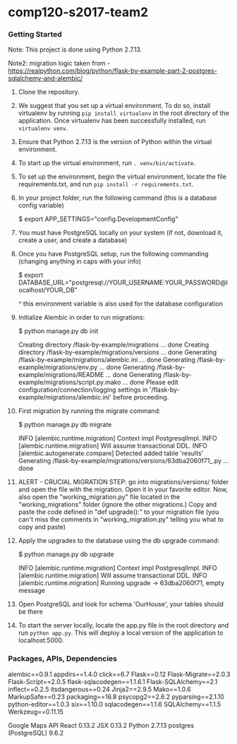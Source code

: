 # comp120-s2017-team2

### Getting Started
Note: This project is done using Python 2.7.13.

Note2: migration logic taken from - 
    https://realpython.com/blog/python/flask-by-example-part-2-postgres-sqlalchemy-and-alembic/

1. Clone the repository.

2. We suggest that you set up a virtual environment. To do so, install virtualenv by running `pip install virtualenv` in the root directory of the application. Once virtualenv has been successfully installed, run `virtualenv venv`. 

3. Ensure that Python 2.7.13 is the version of Python within the virtual environment. 

4. To start up the virtual environment, run `. venv/bin/activate`.

5. To set up the environment, begin the virtual environment, locate the file requirements.txt, and run `pip install -r requirements.txt`.

6. In your project folder, run the following command (this is a database config variable)

    $ export APP_SETTINGS="config.DevelopmentConfig"

7. You must have PostgreSQL locally on your system (if not, download it, create a user, and create a database)

8. Once you have PostgreSQL setup, run the following commanding (changing anything in caps with your info)

    $ export DATABASE_URL="postgresql://YOUR_USERNAME:YOUR_PASSWORD@localhost/YOUR_DB"

    ^ this environment variable is also used for the database configuration

9. Initialize Alembic in order to run migrations:

    $ python manage.py db init
    
      Creating directory /flask-by-example/migrations ... done
      Creating directory /flask-by-example/migrations/versions ... done
      Generating /flask-by-example/migrations/alembic.ini ... done
      Generating /flask-by-example/migrations/env.py ... done
      Generating /flask-by-example/migrations/README ... done
      Generating /flask-by-example/migrations/script.py.mako ... done
      Please edit configuration/connection/logging settings in
      '/flask-by-example/migrations/alembic.ini' before proceeding.

10. First migration by running the migrate command:

    $ python manage.py db migrate

      INFO  [alembic.runtime.migration] Context impl PostgresqlImpl.
      INFO  [alembic.runtime.migration] Will assume transactional DDL.
      INFO  [alembic.autogenerate.compare] Detected added table 'results'
        Generating /flask-by-example/migrations/versions/63dba2060f71_.py
        ... done

11. ALERT - CRUCIAL MIGRATION STEP: go into migrations/versions/ folder and open the file with the migration.  Open it in your favorite editor.  Now, also open the "working_migration.py" file located in the "working_migrations" folder (ignore the other migrations.)  Copy and paste the code defined in "def upgrade():" to your migration file (you can't miss the comments in "working_migration.py" telling you what to copy and paste)

12. Apply the upgrades to the database using the db upgrade command:

    $ python manage.py db upgrade

      INFO  [alembic.runtime.migration] Context impl PostgresqlImpl.
      INFO  [alembic.runtime.migration] Will assume transactional DDL.
      INFO  [alembic.runtime.migration] Running upgrade  -> 63dba2060f71, empty message

13. Open PostgreSQL and look for schema 'OurHouse', your tables should be there

14. To start the server locally, locate the app.py file in the root directory and run `python app.py`. This will deploy a local version of the application to localhost:5000. 

### Packages, APIs, Dependencies
alembic==0.9.1
appdirs==1.4.0
click==6.7
Flask==0.12
Flask-Migrate==2.0.3
Flask-Script==2.0.5
flask-sqlacodegen==1.1.6.1
Flask-SQLAlchemy==2.1
inflect==0.2.5
itsdangerous==0.24
Jinja2==2.9.5
Mako==1.0.6
MarkupSafe==0.23
packaging==16.8
psycopg2==2.6.2
pyparsing==2.1.10
python-editor==1.0.3
six==1.10.0
sqlacodegen==1.1.6
SQLAlchemy==1.1.5
Werkzeug==0.11.15

Google Maps API
React 0.13.2
JSX 0.13.2
Python 2.7.13
postgres (PostgreSQL) 9.6.2